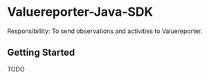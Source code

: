# Valuereporter-Java-SDK

Responsibillity: To send observations and activities to Valuereporter.

## Getting Started

TODO
